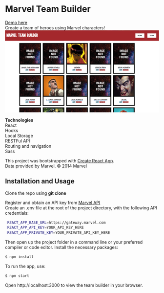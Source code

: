 # Marvel Team Builder

[Demo here](https://marvel-team-builder.vercel.app/)  
Create a team of heroes using Marvel characters!
![Example](src/assets/Capture.PNG)

**Technologies**  
React  
Hooks  
Local Storage  
RESTFul API  
Routing and navigation  
Sass  

This project was bootstrapped with [Create React App](https://github.com/facebook/create-react-app).  
Data provided by Marvel. © 2014 Marvel

## Installation and Usage

Clone the repo using **git clone**

Register and obtain an API key from [Marvel API](https://developer.marvel.com/)  
Create an .env file at the root of the project directory, with the following API credentials:
```sh
 REACT_APP_BASE_URL=https://gateway.marvel.com
 REACT_APP_API_KEY=YOUR_API_KEY_HERE
 REACT_APP_PRIVATE_KEY=YOUR_PRIVATE_API_KEY_HERE
```

Then open up the project folder in a command line or your preferred compiler or code editor.
Install the necessary packages:
```sh
$ npm install
```
To run the app, use:
```sh
$ npm start
```
Open http://localhost:3000 to view the team builder in your browser.

